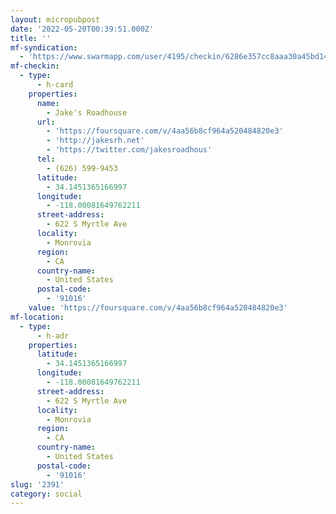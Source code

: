 ```yaml
---
layout: micropubpost
date: '2022-05-20T00:39:51.000Z'
title: ''
mf-syndication:
  - 'https://www.swarmapp.com/user/4195/checkin/6286e357cc8aaa30a45bd148'
mf-checkin:
  - type:
      - h-card
    properties:
      name:
        - Jake's Roadhouse
      url:
        - 'https://foursquare.com/v/4aa56b8cf964a520484820e3'
        - 'http://jakesrh.net'
        - 'https://twitter.com/jakesroadhous'
      tel:
        - (626) 599-9453
      latitude:
        - 34.1451365166997
      longitude:
        - -118.00081649762211
      street-address:
        - 622 S Myrtle Ave
      locality:
        - Monrovia
      region:
        - CA
      country-name:
        - United States
      postal-code:
        - '91016'
    value: 'https://foursquare.com/v/4aa56b8cf964a520484820e3'
mf-location:
  - type:
      - h-adr
    properties:
      latitude:
        - 34.1451365166997
      longitude:
        - -118.00081649762211
      street-address:
        - 622 S Myrtle Ave
      locality:
        - Monrovia
      region:
        - CA
      country-name:
        - United States
      postal-code:
        - '91016'
slug: '2391'
category: social
---
```

